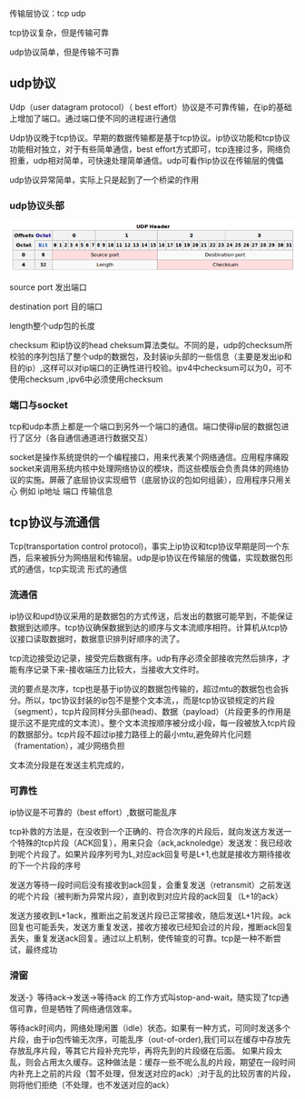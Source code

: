 传输层协议：tcp udp

tcp协议复杂，但是传输可靠

udp协议简单，但是传输不可靠

## udp协议

Udp（user datagram protocol）（ best effort）协议是不可靠传输，在ip的基础上增加了端口。通过端口使不同的进程进行通信

Udp协议晚于tcp协议。早期的数据传输都是基于tcp协议。ip协议功能和tcp协议功能相对独立，对于有些简单通信，best effort方式即可，tcp连接过多，网络负担重，udp相对简单，可快速处理简单通信。udp可看作ip协议在传输层的傀儡

udp协议异常简单，实际上只是起到了一个桥梁的作用

### udp协议头部

![1562591230308](../image/1562591230308.png)

source port 发出端口

destination port 目的端口

length整个udp包的长度

checksum 和ip协议的head cheksum算法类似。不同的是，udp的checksum所校验的序列包括了整个udp的数据包，及封装ip头部的一些信息（主要是发出ip和目的ip）,这样可以对ip端口的正确性进行校验。ipv4中checksum可以为0，可不使用checksum ,ipv6中必须使用checksum

### 端口与socket

tcp和udp本质上都是一个端口到另外一个端口的通信。端口使得ip层的数据包进行了区分（各自通信通道进行数据交互）

​		socket是操作系统提供的一个编程接口，用来代表某个网络通信。应用程序痛殴socket来调用系统内核中处理网络协议的模块，而这些模版会负责具体的网络协议的实施。屏蔽了底层协议实现细节（底层协议的包如何组装），应用程序只用关心 例如 ip地址 端口 传输信息

## tcp协议与流通信

Tcp(transportation control protocol)，事实上ip协议和tcp协议早期是同一个东西，后来被拆分为网络层和传输层。udp是ip协议在传输层的傀儡，实现数据包形式的通信，tcp实现流 形式的通信

### 流通信

ip协议和upd协议采用的是数据包的方式传送，后发出的数据可能早到，不能保证数据到达顺序。tcp协议确保数据到达的顺序与文本流顺序相符。计算机从tcp协议接口读取数据时，数据意识排列好顺序的流了。

tcp流边接受边记录，接受完后数据有序。udp有序必须全部接收完然后排序，才能有序记录下来-接收端压力比较大，当接收大文件时。

流的要点是次序，tcp也是基于ip协议的数据包传输的，超过mtu的数据包也会拆分。所以，tpc协议封装的ip包不是整个文本流，，而是tcp协议锁规定的片段（segment），tcp片段同样分头部(head)、数据（payload）（片段更多的作用是提示这不是完成的文本流）。整个文本流按顺序被分成小段，每一段被放入tcp片段的数据部分。tcp片段不超过ip接力路径上的最小mtu,避免碎片化问题（framentation），减少网络负担

文本流分段是在发送主机完成的，

### 可靠性

ip协议是不可靠的（best effort）,数据可能乱序

tcp补救的方法是，在没收到一个正确的、符合次序的片段后，就向发送方发送一个特殊的tcp片段（ACK回复），用来只会（ack,acknoledge）发送发：我已经收到呢个片段了。如果片段序列号为L,对应ack回复号是L+1,也就是接收方期待接收的下一个片段的序号

发送方等待一段时间后没有接收到ack回复，会重复发送（retransmit）之前发送的呢个片段（被判断为异常片段），直到收到对应片段的ack回复（L+1的ack）

发送方接收到L+1ack，推断出之前发送片段已正常接收，随后发送L+1片段。ack回复也可能丢失，发送方重复发送，接收方接收已经知会过的片段，推断ack回复丢失，重复发送ack回复。通过以上机制，使传输变的可靠。tcp是一种不断尝试，最终成功

### 滑窗

发送-》等待ack->发送->等待ack 的工作方式叫stop-and-wait，随实现了tcp通信可靠，但是牺牲了网络通信效率。

等待ack时间内，网络处理闲置（idle）状态。如果有一种方式，可同时发送多个片段，由于ip包传输无次序，可能乱序（out-of-order),我们可以在缓存中存放先存放乱序片段，等其它片段补充完毕，再将先到的片段缀在后面。 如果片段太乱，则会占用太久缓存。这种做法是：缓存一些不呢么乱的片段，期望在一段时间内补充上之前的片段（暂不处理，但发送对应的ack）;对于乱的比较厉害的片段，则将他们拒绝（不处理，也不发送对应的ack）











